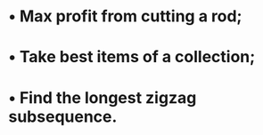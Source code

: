 # • Max profit from cutting a rod;
# • Take best items of a collection;
# • Find the longest zigzag subsequence.
